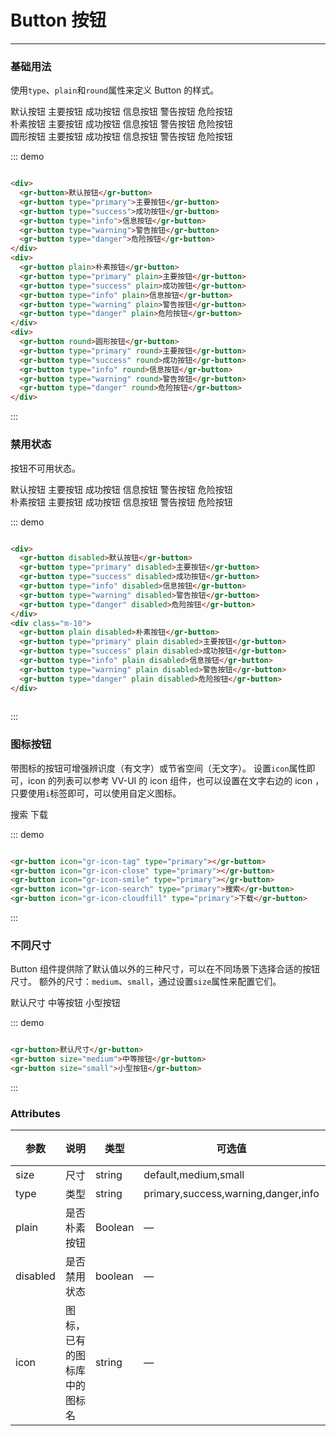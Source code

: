 # Button 按钮
----
### 基础用法
使用```type```、```plain```和```round```属性来定义 Button 的样式。

<div class="demo-block">
  <div>
    <gr-button>默认按钮</gr-button>
    <gr-button type="primary">主要按钮</gr-button>
    <gr-button type="success">成功按钮</gr-button>
    <gr-button type="info">信息按钮</gr-button>
    <gr-button type="warning">警告按钮</gr-button>
    <gr-button type="danger">危险按钮</gr-button>
  </div>
  <div class="m-10">
    <gr-button plain>朴素按钮</gr-button>
    <gr-button type="primary" plain>主要按钮</gr-button>
    <gr-button type="success" plain>成功按钮</gr-button>
    <gr-button type="info" plain>信息按钮</gr-button>
    <gr-button type="warning" plain>警告按钮</gr-button>
    <gr-button type="danger" plain>危险按钮</gr-button>
  </div>
  <div class="m-10">
    <gr-button round>圆形按钮</gr-button>
    <gr-button type="primary" round>主要按钮</gr-button>
    <gr-button type="success" round>成功按钮</gr-button>
    <gr-button type="info" round>信息按钮</gr-button>
    <gr-button type="warning" round>警告按钮</gr-button>
    <gr-button type="danger" round>危险按钮</gr-button>
  </div>
</div>

::: demo
```html

<div>
  <gr-button>默认按钮</gr-button>
  <gr-button type="primary">主要按钮</gr-button>
  <gr-button type="success">成功按钮</gr-button>
  <gr-button type="info">信息按钮</gr-button>
  <gr-button type="warning">警告按钮</gr-button>
  <gr-button type="danger">危险按钮</gr-button>
</div>
<div>
  <gr-button plain>朴素按钮</gr-button>
  <gr-button type="primary" plain>主要按钮</gr-button>
  <gr-button type="success" plain>成功按钮</gr-button>
  <gr-button type="info" plain>信息按钮</gr-button>
  <gr-button type="warning" plain>警告按钮</gr-button>
  <gr-button type="danger" plain>危险按钮</gr-button>
</div>
<div>
  <gr-button round>圆形按钮</gr-button>
  <gr-button type="primary" round>主要按钮</gr-button>
  <gr-button type="success" round>成功按钮</gr-button>
  <gr-button type="info" round>信息按钮</gr-button>
  <gr-button type="warning" round>警告按钮</gr-button>
  <gr-button type="danger" round>危险按钮</gr-button>
</div>

```
:::

### 禁用状态

按钮不可用状态。

<div class="demo-block">
  <div>
    <gr-button disabled>默认按钮</gr-button>
    <gr-button type="primary" disabled>主要按钮</gr-button>
    <gr-button type="success" disabled>成功按钮</gr-button>
    <gr-button type="info" disabled>信息按钮</gr-button>
    <gr-button type="warning" disabled>警告按钮</gr-button>
    <gr-button type="danger" disabled>危险按钮</gr-button>
  </div>
  <div class="m-10">
    <gr-button plain disabled>朴素按钮</gr-button>
    <gr-button type="primary" plain disabled>主要按钮</gr-button>
    <gr-button type="success" plain disabled>成功按钮</gr-button>
    <gr-button type="info" plain disabled>信息按钮</gr-button>
    <gr-button type="warning" plain disabled>警告按钮</gr-button>
    <gr-button type="danger" plain disabled>危险按钮</gr-button>
  </div>
</div>

::: demo
```html

<div>
  <gr-button disabled>默认按钮</gr-button>
  <gr-button type="primary" disabled>主要按钮</gr-button>
  <gr-button type="success" disabled>成功按钮</gr-button>
  <gr-button type="info" disabled>信息按钮</gr-button>
  <gr-button type="warning" disabled>警告按钮</gr-button>
  <gr-button type="danger" disabled>危险按钮</gr-button>
</div>
<div class="m-10">
  <gr-button plain disabled>朴素按钮</gr-button>
  <gr-button type="primary" plain disabled>主要按钮</gr-button>
  <gr-button type="success" plain disabled>成功按钮</gr-button>
  <gr-button type="info" plain disabled>信息按钮</gr-button>
  <gr-button type="warning" plain disabled>警告按钮</gr-button>
  <gr-button type="danger" plain disabled>危险按钮</gr-button>
</div>
  
```
:::

### 图标按钮
带图标的按钮可增强辨识度（有文字）或节省空间（无文字）。
设置```icon```属性即可，icon 的列表可以参考 VV-UI 的 icon 组件，也可以设置在文字右边的 icon ，只要使用```i```标签即可，可以使用自定义图标。
<div class="demo-block">
  <gr-button icon="gr-icon-tag" type="primary"></gr-button>
  <gr-button icon="gr-icon-close" type="primary"></gr-button>
  <gr-button icon="gr-icon-smile" type="primary"></gr-button>
  <gr-button icon="gr-icon-search" type="primary">搜索</gr-button>
  <gr-button icon="gr-icon-cloudfill" type="primary">下载</gr-button>
</div>

::: demo
```html

<gr-button icon="gr-icon-tag" type="primary"></gr-button>
<gr-button icon="gr-icon-close" type="primary"></gr-button>
<gr-button icon="gr-icon-smile" type="primary"></gr-button>
<gr-button icon="gr-icon-search" type="primary">搜索</gr-button>
<gr-button icon="gr-icon-cloudfill" type="primary">下载</gr-button>

```
:::


### 不同尺寸

Button 组件提供除了默认值以外的三种尺寸，可以在不同场景下选择合适的按钮尺寸。
额外的尺寸：```medium```、```small```，通过设置```size```属性来配置它们。
<div class="demo-block">
  <gr-button>默认尺寸</gr-button>
  <gr-button size="medium">中等按钮</gr-button>
  <gr-button size="small">小型按钮</gr-button>
</div>

::: demo
```html

<gr-button>默认尺寸</gr-button>
<gr-button size="medium">中等按钮</gr-button>
<gr-button size="small">小型按钮</gr-button>

```
:::

### Attributes
| 参数      | 说明    | 类型      | 可选值       | 默认值   |
|---------- |-------- |---------- |-------------  |-------- |
| size     | 尺寸   | string  |   default,medium,small            |    —     |
| type     | 类型   | string    |   primary,success,warning,danger,info |     —    |
| plain     | 是否朴素按钮   | Boolean    | — | false   |
| disabled  | 是否禁用状态    | boolean   | —   | false   |
| icon  | 图标，已有的图标库中的图标名 | string   |  —  |  —  |
